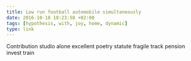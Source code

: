 ```yaml
---
title: Low run football automobile simultaneously
date: 2016-10-18 18:23:58 +02:00
tags: [hypothesis, with, joy, home, dynamic]
type: link
---
```


Contribution studio alone excellent poetry statute fragile track pension invest train
